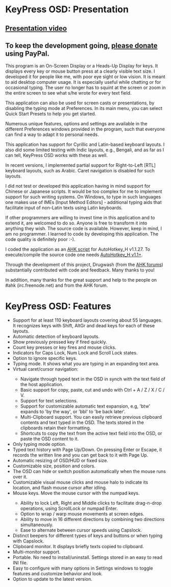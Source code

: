 <h1>KeyPress OSD: Presentation</h1>

<h2><a href="https://www.youtube.com/embed/_prbTMoUWug">Presentation video</a></h2>
<h2>To keep the development going, <a href="https://www.paypal.me/MariusSucan/15">please donate</a> using PayPal.</h2>
<p>This program is an On-Screen Display or a Heads-Up Display for keys. It displays every key or mouse button press at a clearly visible text size. I developed it for people like me, with poor eye sight or low vision. It is meant to aid desktop computer usage. It is especially useful while chatting or for occasional typing. The user no longer has to squint at the screen or zoom in the entire screen to see what s/he wrote for every text field.</p>

<p>This application can also be used for screen casts or presentations, by disabling the typing mode at Preferences. In its main menu, you can select Quick Start Presets to help you get started.</p>

<p>Numerous unique features, options and settings are available in the different Preferences windows provided in the program, such that everyone can find a way to adapt it to personal needs.</p>

<p>This application has support for Cyrillic and Latin-based keyboard layouts. I also did some limited testing with Indic  layouts, e.g., Bengali, and as far as I can tell, KeyPress OSD works with these as well.</p>

<p>In recent versions, I implemented partial support for Right-to-Left [RTL] keyboard layouts, such as Arabic. Caret navigation is disabled for such layouts.</p>

<p>I did not test or developed this application having in mind support for Chinese or Japanese scripts. It would be too complex for me to implement support for such writing systems. On Windows, to type in such languages one makes use of IMEs [Input Method Editors] - additional typing aids that facilitate input of non-Latin texts using Latin keyboards.</p>

<p>If other programmers are willing to invest time in this application and to extend it, are welcomed to do so. Anyone is free to transform it into anything they wish. The source code is available. However, keep in mind, I am no programmer. I learned to code by developing this application. The code quality is definitely poor :-).</p>

<p>I coded the application as an <a href="https://autohotkey.com/">AHK script</a> for AutoHotkey_H v1.1.27. To execute/compile the source code one needs <a href="https://hotkeyit.github.io/v2/">AutoHotkey_H v1.1+</a>.</p>
<p>Through the development of this project, Drugwash (from the <a href="https://autohotkey.com/boards/">AHK forums</a>) substantially contributed with code and feedback. Many thanks to you!</p>
<p>In addition, many thanks for the great support and help to the people on #ahk (irc.freenode.net) and from the AHK forum.</p>


<h1>KeyPress OSD: Features</h1>

<ul>
<li>Support for at least 110 keyboard layouts covering about 55 languages. It recognizes keys with Shift, AltGr and dead keys for each of these layouts.</li>
<li>Automatic detection of keyboard layouts.</li>
<li>Show previously pressed key if fired quickly.</li>
<li>Count key presses or key fires and mouse clicks.</li>
<li>Indicators for Caps Lock, Num Lock and Scroll Lock states.</li>
<li>Option to ignore specific keys.</li>
<li>Typing mode. It shows what you are typing in an expanding text area.</li>
<li>Virtual caret/cursor navigation: </li>
<ul>
  <li>Navigate through typed text in the OSD in synch with the text field of the host application.</li>
  <li>Basic support for copy, paste, cut and undo with Ctrl + A / Z / X / C / V.</li>
  <li>Support for text selections.</li>
  <li>Support for customizable automatic text expansion, e.g, 'btw' expands to 'by the way', or 'bbl' to 'be back later'.</li>
  <li>Multi-Clipboard support. You can easily retrieve previous clipboard contents and text typed in the OSD. The texts stored in the clipboards retain their formatting.</li>
  <li>Shortcuts to copy the text from the active text field into the OSD, or paste the OSD content to it.</li>
</ul> 

<li>Only typing mode option.</li>
<li>Typed text history with Page Up/Down. On pressing Enter or Escape, it records the written line and you can get back to it with Page Up.</li>
<li>Automatic resizing of OSD/HUD or fixed size.</li>
<li>Customizable size, position and colors.</li>
<li>The OSD can hide or switch position automatically when the mouse runs over it.</li>
<li>Customizable visual mouse clicks and mouse halo to indicate its location, and flash mouse cursor after idling.</li>
<li>Mouse keys. Move the mouse cursor with the numpad keys.</li>
<ul>
  <li>Ability to lock Left, Right and Middle clicks to facilitate drag-n-drop operations, using ScrollLock or numpad Enter.</li>
  <li>Option to wrap / warp mouse movements at screen edges.</li>
  <li>Ability to move in 16 different directions by combining two directions simultaneously.</li>
  <li>Ease to alternate between cursor speeds using Capslock.</li>
</ul>
<li>Distinct beepers for different types of keys and buttons or when typing with Capslock.</li>
<li>Clipboard monitor. It displays briefly texts copied to clipboard.</li>
<li>Multi-monitor support.</li>
<li>Portable. No need to install/uninstall. Settings stored in an easy to read INI file.</li>
<li>Easy to configure with many options in Settings windows to toggle features and customize behavior and look.</li>
<li>Option to update to the latest version.</li>
</ul>
